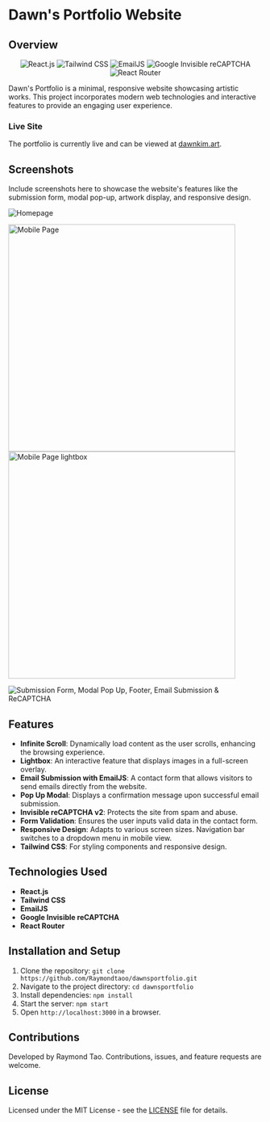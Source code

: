 # Dawn's Portfolio Website

## Overview
<p align="center">
  <img src="https://img.shields.io/badge/React.js-20232A?style=for-the-badge&logo=react" alt="React.js" />
  <img src="https://img.shields.io/badge/Tailwind_CSS-38B2AC?style=for-the-badge&logo=tailwind-css" alt="Tailwind CSS" />
  <img src="https://img.shields.io/badge/EmailJS-FFBB00?style=for-the-badge&logo=emailjs" alt="EmailJS" />
  <img src="https://img.shields.io/badge/Google_reCAPTCHA-4285F4?style=for-the-badge&logo=google" alt="Google Invisible reCAPTCHA" />
  <img src="https://img.shields.io/badge/React_Router-CA4245?style=for-the-badge&logo=react-router" alt="React Router" />
</p>
Dawn's Portfolio is a minimal, responsive website showcasing artistic works. This project incorporates modern web technologies and interactive features to provide an engaging user experience.

### Live Site
The portfolio is currently live and can be viewed at [dawnkim.art](https://dawnkim.art/).

## Screenshots

Include screenshots here to showcase the website's features like the submission form, modal pop-up, artwork display, and responsive design.

![Homepage](https://github.com/Raymondtaoo/dawnsportfolio/assets/123979366/6043fbc0-5bcc-4b18-bb28-a579db4f1423)
<p>
  <img src="https://github.com/Raymondtaoo/dawnsportfolio/assets/123979366/1b5e4520-9098-4c18-aff4-97867debb8dc" alt="Mobile Page" width="450" />
  <img src="https://github.com/Raymondtaoo/dawnsportfolio/assets/123979366/1cf4248c-7ffc-4a48-b837-dcfb57bbb894" alt="Mobile Page lightbox" width="450" />
</p>

![Submission Form, Modal Pop Up, Footer, Email Submission & ReCAPTCHA](https://github.com/Raymondtaoo/dawnsportfolio/assets/123979366/b39686c3-7843-4a9a-a7c4-91413a33ae59)

## Features

- **Infinite Scroll**: Dynamically load content as the user scrolls, enhancing the browsing experience.
- **Lightbox**: An interactive feature that displays images in a full-screen overlay.
- **Email Submission with EmailJS**: A contact form that allows visitors to send emails directly from the website.
- **Pop Up Modal**: Displays a confirmation message upon successful email submission.
- **Invisible reCAPTCHA v2**: Protects the site from spam and abuse.
- **Form Validation**: Ensures the user inputs valid data in the contact form.
- **Responsive Design**: Adapts to various screen sizes. Navigation bar switches to a dropdown menu in mobile view.
- **Tailwind CSS**: For styling components and responsive design.

## Technologies Used

- **React.js**
- **Tailwind CSS**
- **EmailJS**
- **Google Invisible reCAPTCHA**
- **React Router**

## Installation and Setup

1. Clone the repository: `git clone https://github.com/Raymondtaoo/dawnsportfolio.git`
2. Navigate to the project directory: `cd dawnsportfolio`
3. Install dependencies: `npm install`
4. Start the server: `npm start`
5. Open `http://localhost:3000` in a browser.

## Contributions

Developed by Raymond Tao. Contributions, issues, and feature requests are welcome.

## License

Licensed under the MIT License - see the [LICENSE](https://github.com/Raymondtaoo/dawnsportfolio/blob/master/LICENSE) file for details.
